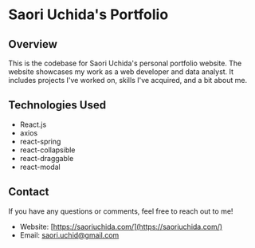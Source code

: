 # Saori Uchida's Portfolio

## Overview

This is the codebase for Saori Uchida's personal portfolio website. The website showcases my work as a web developer and data analyst. It includes projects I've worked on, skills I've acquired, and a bit about me.

## Technologies Used

- React.js
- axios
- react-spring
- react-collapsible
- react-draggable
- react-modal

## Contact

If you have any questions or comments, feel free to reach out to me!

- Website: [https://saoriuchida.com/](https://saoriuchida.com/)
- Email: saori.uchid@gmail.com
